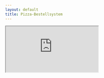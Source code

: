 ```yaml
---
layout: default
title: Pizza-Bestellsystem
---
```


<iframe src="http://pizza2.nnev.de">Hi NoScript User. Du brauchst Iframes und JS für <b>pizza2.nnev.de</b> und <b>pizza.de</b></iframe>
